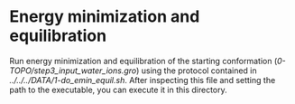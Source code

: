 # Energy minimization and equilibration
Run energy minimization and equilibration of the starting conformation (*0-TOPO/step3_input_water_ions.gro*) using the
protocol contained in *../../../DATA/1-do_emin_equil.sh*. After inspecting this file and setting the path to the
executable, you can execute it in this directory.
